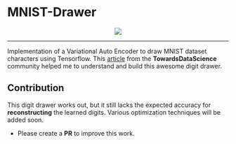 # MNIST-Drawer
<p align="center">
    <img src="https://cdn-images-1.medium.com/max/1600/1*G0V4dz4RKTKGpebeoSWB0A.png">
</p>

---
Implementation of a Variational Auto Encoder to draw MNIST dataset characters using Tensorflow. This [article](https://towardsdatascience.com/teaching-a-variational-autoencoder-vae-to-draw-mnist-characters-978675c95776) from the **TowardsDataScience** community helped me to understand and build this awesome digit drawer.

## Contribution
This digit drawer works out, but it still lacks the expected accuracy for **reconstructing** the learned digits. Various optimization techniques will be added soon.

* Please create a **PR** to improve this work.
